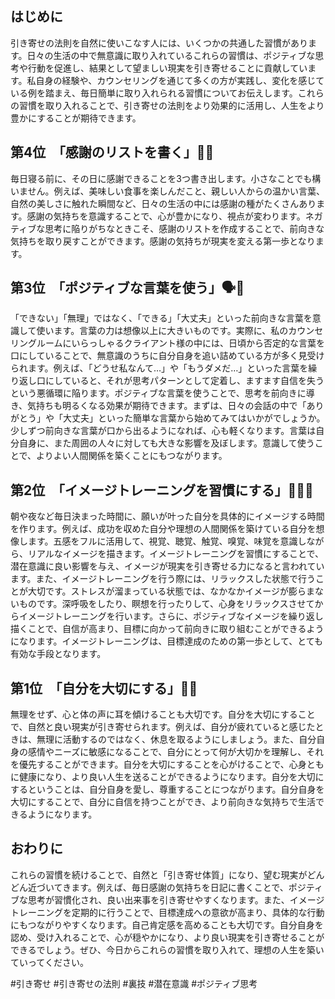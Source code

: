 ## はじめに

引き寄せの法則を自然に使いこなす人には、いくつかの共通した習慣があります。日々の生活の中で無意識に取り入れているこれらの習慣は、ポジティブな思考や行動を促進し、結果として望ましい現実を引き寄せることに貢献しています。私自身の経験や、カウンセリングを通じて多くの方が実践し、変化を感じている例を踏まえ、毎日簡単に取り入れられる習慣についてお伝えします。これらの習慣を取り入れることで、引き寄せの法則をより効果的に活用し、人生をより豊かにすることが期待できます。

## 第4位　「感謝のリストを書く」📝💖

毎日寝る前に、その日に感謝できることを3つ書き出します。小さなことでも構いません。例えば、美味しい食事を楽しんだこと、親しい人からの温かい言葉、自然の美しさに触れた瞬間など、日々の生活の中には感謝の種がたくさんあります。感謝の気持ちを意識することで、心が豊かになり、視点が変わります。ネガティブな思考に陥りがちなときこそ、感謝のリストを作成することで、前向きな気持ちを取り戻すことができます。感謝の気持ちが現実を変える第一歩となります。

## 第3位　「ポジティブな言葉を使う」🗣️🌟

「できない」「無理」ではなく、「できる」「大丈夫」といった前向きな言葉を意識して使います。言葉の力は想像以上に大きいものです。実際に、私のカウンセリングルームにいらっしゃるクライアント様の中には、日頃から否定的な言葉を口にしていることで、無意識のうちに自分自身を追い詰めている方が多く見受けられます。例えば、「どうせ私なんて…」や「もうダメだ…」といった言葉を繰り返し口にしていると、それが思考パターンとして定着し、ますます自信を失うという悪循環に陥ります。ポジティブな言葉を使うことで、思考を前向きに導き、気持ちも明るくなる効果が期待できます。まずは、日々の会話の中で「ありがとう」や「大丈夫」といった簡単な言葉から始めてみてはいかがでしょうか。少しずつ前向きな言葉が口から出るようになれば、心も軽くなります。言葉は自分自身に、また周囲の人々に対しても大きな影響を及ぼします。意識して使うことで、よりよい人間関係を築くことにもつながります。

## 第2位　「イメージトレーニングを習慣にする」🧘‍♀️🎯

朝や夜など毎日決まった時間に、願いが叶った自分を具体的にイメージする時間を作ります。例えば、成功を収めた自分や理想の人間関係を築けている自分を想像します。五感をフルに活用して、視覚、聴覚、触覚、嗅覚、味覚を意識しながら、リアルなイメージを描きます。イメージトレーニングを習慣にすることで、潜在意識に良い影響を与え、イメージが現実を引き寄せる力になると言われています。また、イメージトレーニングを行う際には、リラックスした状態で行うことが大切です。ストレスが溜まっている状態では、なかなかイメージが膨らまないものです。深呼吸をしたり、瞑想を行ったりして、心身をリラックスさせてからイメージトレーニングを行います。さらに、ポジティブなイメージを繰り返し描くことで、自信が高まり、目標に向かって前向きに取り組むことができるようになります。イメージトレーニングは、目標達成のための第一歩として、とても有効な手段となります。

## 第1位　「自分を大切にする」🌱🛀

無理をせず、心と体の声に耳を傾けることも大切です。自分を大切にすることで、自然と良い現実が引き寄せられます。例えば、自分が疲れていると感じたときは、無理に活動するのではなく、休息を取るようにしましょう。また、自分自身の感情やニーズに敏感になることで、自分にとって何が大切かを理解し、それを優先することができます。自分を大切にすることを心がけることで、心身ともに健康になり、より良い人生を送ることができるようになります。自分を大切にするということは、自分自身を愛し、尊重することにつながります。自分自身を大切にすることで、自分に自信を持つことができ、より前向きな気持ちで生活できるようになります。

## おわりに

これらの習慣を続けることで、自然と「引き寄せ体質」になり、望む現実がどんどん近づいてきます。例えば、毎日感謝の気持ちを日記に書くことで、ポジティブな思考が習慣化され、良い出来事を引き寄せやすくなります。また、イメージトレーニングを定期的に行うことで、目標達成への意欲が高まり、具体的な行動にもつながりやすくなります。自己肯定感を高めることも大切です。自分自身を認め、受け入れることで、心が穏やかになり、より良い現実を引き寄せることができるでしょう。ぜひ、今日からこれらの習慣を取り入れて、理想の人生を築いていってください。

#引き寄せ #引き寄せの法則 #裏技 #潜在意識 #ポジティブ思考
